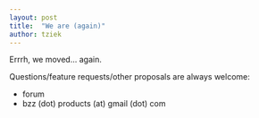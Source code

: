 ```yaml
---
layout: post
title:  "We are (again)"
author: tziek
---
```

Errrh, we moved... again. 

Questions/feature requests/other proposals are always welcome: 
- forum 
- bzz (dot) products (at) gmail (dot) com